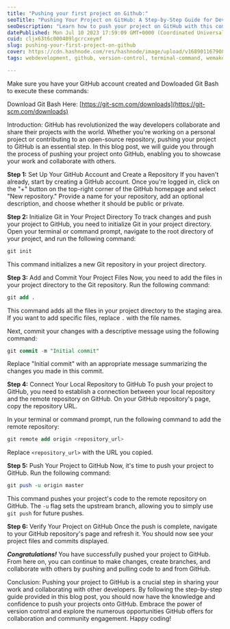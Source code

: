 ```yaml
---
title: "Pushing your first project on Github:"
seoTitle: "Pushing Your Project on GitHub: A Step-by-Step Guide for Developers"
seoDescription: "Learn how to push your project on GitHub with this comprehensive step-by-step guide. From setting up your GitHub account to connecting your local repository"
datePublished: Mon Jul 10 2023 17:59:09 GMT+0000 (Coordinated Universal Time)
cuid: cljx63t6c000409lgcrcxeymf
slug: pushing-your-first-project-on-github
cover: https://cdn.hashnode.com/res/hashnode/image/upload/v1689011679084/f9304cba-21bb-4463-b34a-561a3af8b744.jpeg
tags: webdevelopment, github, version-control, terminal-command, wemakedevs

---
```


Make sure you have your GitHub account created and Dowloaded Git Bash to execute these commands:

Download Git Bash Here: [https://git-scm.com/downloads](https://git-scm.com/downloads)

Introduction: GitHub has revolutionized the way developers collaborate and share their projects with the world. Whether you're working on a personal project or contributing to an open-source repository, pushing your project to GitHub is an essential step. In this blog post, we will guide you through the process of pushing your project onto GitHub, enabling you to showcase your work and collaborate with others.

**Step 1:** Set Up Your GitHub Account and Create a Repository If you haven't already, start by creating a GitHub account. Once you're logged in, click on the "+" button on the top-right corner of the GitHub homepage and select "New repository." Provide a name for your repository, add an optional description, and choose whether it should be public or private.

**Step 2:** Initialize Git in Your Project Directory To track changes and push your project to GitHub, you need to initialize Git in your project directory. Open your terminal or command prompt, navigate to the root directory of your project, and run the following command:

```sql
git init
```

This command initializes a new Git repository in your project directory.

**Step 3:** Add and Commit Your Project Files Now, you need to add the files in your project directory to the Git repository. Run the following command:

```sql
git add .
```

This command adds all the files in your project directory to the staging area. If you want to add specific files, replace `.` with the file names.

Next, commit your changes with a descriptive message using the following command:

```sql
git commit -m "Initial commit"
```

Replace "Initial commit" with an appropriate message summarizing the changes you made in this commit.

**Step 4:** Connect Your Local Repository to GitHub To push your project to GitHub, you need to establish a connection between your local repository and the remote repository on GitHub. On your GitHub repository's page, copy the repository URL.

In your terminal or command prompt, run the following command to add the remote repository:

```sql
git remote add origin <repository_url>
```

Replace `<repository_url>` with the URL you copied.

**Step 5:** Push Your Project to GitHub Now, it's time to push your project to GitHub. Run the following command:

```perl
git push -u origin master
```

This command pushes your project's code to the remote repository on GitHub. The `-u` flag sets the upstream branch, allowing you to simply use `git push` for future pushes.

**Step 6:** Verify Your Project on GitHub Once the push is complete, navigate to your GitHub repository's page and refresh it. You should now see your project files and commits displayed.

***Congratulations!*** You have successfully pushed your project to GitHub. From here on, you can continue to make changes, create branches, and collaborate with others by pushing and pulling code to and from GitHub.

Conclusion: Pushing your project to GitHub is a crucial step in sharing your work and collaborating with other developers. By following the step-by-step guide provided in this blog post, you should now have the knowledge and confidence to push your projects onto GitHub. Embrace the power of version control and explore the numerous opportunities GitHub offers for collaboration and community engagement. Happy coding!